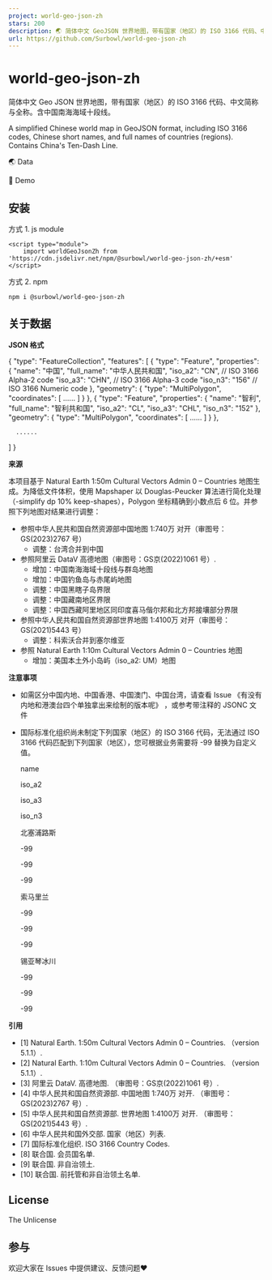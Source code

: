 ```yaml
---
project: world-geo-json-zh
stars: 200
description: 🌏 简体中文 GeoJSON 世界地图，带有国家（地区）的 ISO 3166 代码、中文简称与全称。A simplified Chinese world map in GeoJSON format, including ISO 3166 codes, Chinese short names, and full names of countries (regions).
url: https://github.com/Surbowl/world-geo-json-zh
---
```


world-geo-json-zh
=================

简体中文 Geo JSON 世界地图，带有国家（地区）的 ISO 3166 代码、中文简称与全称。含中国南海海域十段线。

A simplified Chinese world map in GeoJSON format, including ISO 3166 codes, Chinese short names, and full names of countries (regions). Contains China's Ten-Dash Line.

🌏 Data

👀 Demo

安装
--

方式 1. js module

```
<script type="module">
    import worldGeoJsonZh from 'https://cdn.jsdelivr.net/npm/@surbowl/world-geo-json-zh/+esm'
</script>
```

方式 2. npm

```
npm i @surbowl/world-geo-json-zh
```

关于数据
----

**JSON 格式**

{
   "type": "FeatureCollection",
   "features": \[
      {
         "type": "Feature",
         "properties": {
            "name": "中国",
            "full\_name": "中华人民共和国",
            "iso\_a2": "CN",   // ISO 3166 Alpha-2 code
            "iso\_a3": "CHN",  // ISO 3166 Alpha-3 code
            "iso\_n3": "156"   // ISO 3166 Numeric code
         },
         "geometry": {
            "type": "MultiPolygon",
            "coordinates": \[ ...... \]
         }
      },
      {
         "type": "Feature",
         "properties": {
            "name": "智利",
            "full\_name": "智利共和国",
            "iso\_a2": "CL",
            "iso\_a3": "CHL",
            "iso\_n3": "152"
         },
         "geometry": {
            "type": "MultiPolygon",
            "coordinates": \[ ...... \]
         }
      },
      
      ......
      
   \]
}

**来源**

本项目基于 Natural Earth 1:50m Cultural Vectors Admin 0 – Countries 地图生成。为降低文件体积，使用 Mapshaper 以 Douglas-Peucker 算法进行简化处理（-simplify dp 10% keep-shapes），Polygon 坐标精确到小数点后 6 位。并参照下列地图对结果进行调整：

-   参照中华人民共和国自然资源部中国地图 1:740万 对开（审图号：GS(2023)2767 号）
    -   调整：台湾合并到中国
-   参照阿里云 DataV 高德地图（审图号：GS京(2022)1061 号）.
    -   增加：中国南海海域十段线与群岛地图
    -   增加：中国钓鱼岛与赤尾屿地图
    -   调整：中国黑瞎子岛界限
    -   调整：中国藏南地区界限
    -   调整：中国西藏阿里地区同印度喜马偕尔邦和北方邦接壤部分界限
-   参照中华人民共和国自然资源部世界地图 1:4100万 对开（审图号：GS(2021)5443 号）
    -   调整：科索沃合并到塞尔维亚
-   参照 Natural Earth 1:10m Cultural Vectors Admin 0 – Countries 地图
    -   增加：美国本土外小岛屿（iso\_a2: UM）地图

**注意事项**

-   如需区分中国内地、中国香港、中国澳门、中国台湾，请查看 Issue 《有没有内地和港澳台四个单独拿出来绘制的版本呢》 ，或参考带注释的 JSONC 文件
    
-   国际标准化组织尚未制定下列国家（地区）的 ISO 3166 代码，无法通过 ISO 3166 代码匹配到下列国家（地区），您可根据业务需要将 -99 替换为自定义值。
    
    name
    
    iso\_a2
    
    iso\_a3
    
    iso\_n3
    
    北塞浦路斯
    
    \-99
    
    \-99
    
    \-99
    
    索马里兰
    
    \-99
    
    \-99
    
    \-99
    
    锡亚琴冰川
    
    \-99
    
    \-99
    
    \-99
    

**引用**

-   \[1\] Natural Earth. 1:50m Cultural Vectors Admin 0 – Countries. （version 5.1.1）.
-   \[2\] Natural Earth. 1:10m Cultural Vectors Admin 0 – Countries. （version 5.1.1）.
-   \[3\] 阿里云 DataV. 高德地图. （审图号：GS京(2022)1061 号）.
-   \[4\] 中华人民共和国自然资源部. 中国地图 1:740万 对开. （审图号：GS(2023)2767 号）.
-   \[5\] 中华人民共和国自然资源部. 世界地图 1:4100万 对开. （审图号：GS(2021)5443 号）.
-   \[6\] 中华人民共和国外交部. 国家（地区）列表.
-   \[7\] 国际标准化组织. ISO 3166 Country Codes.
-   \[8\] 联合国. 会员国名单.
-   \[9\] 联合国. 非自治领土.
-   \[10\] 联合国. 前托管和非自治领土名单.

License
-------

The Unlicense

参与
--

欢迎大家在 Issues 中提供建议、反馈问题❤
